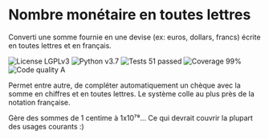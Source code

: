 # Nombre monétaire en toutes lettres
Converti une somme fournie en une devise (ex: euros, dollars, francs) écrite en toutes lettres et en français.

![License LGPLv3](https://img.shields.io/badge/license-LGPLv3-blue "License LGPLv3")
![Python v3.7](https://img.shields.io/badge/python-v3.7-blue "Python v3.7")
![Tests 51 passed](https://img.shields.io/badge/tests-51%20passed-green "Tests 51 passed")
![Coverage 99%](https://img.shields.io/badge/coverage-99%25-green "Coverage 99%")
![Code quality A](https://img.shields.io/badge/code%20quality-A-green "Code quality A")

Permet entre autre, de compléter automatiquement un chèque avec la somme en chiffres et en toutes lettres.
Le système colle au plus près de la notation française.

Gère des sommes de 1 centime à 1x10⁷⁸...
Ce qui devrait couvrir la plupart des usages courants :)
